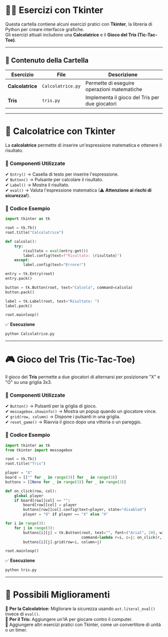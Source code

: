 # 🏋️‍♂️ Esercizi con Tkinter

Questa cartella contiene alcuni esercizi pratici con **Tkinter**, la libreria di Python per creare interfacce grafiche.  
Gli esercizi attuali includono una **Calcolatrice** e il **Gioco del Tris (Tic-Tac-Toe)**.

---

## 📂 Contenuto della Cartella

| Esercizio      | File               | Descrizione |
|---------------|--------------------|------------|
| **Calcolatrice** | `Calcolatrice.py` | Permette di eseguire operazioni matematiche |
| **Tris**        | `tris.py`         | Implementa il gioco del Tris per due giocatori |

---

# 🧮 **Calcolatrice con Tkinter**
La **calcolatrice** permette di inserire un'espressione matematica e ottenere il risultato.

### 🔹 **Componenti Utilizzate**
✔ `Entry()` → Casella di testo per inserire l'espressione.  
✔ `Button()` → Pulsante per calcolare il risultato.  
✔ `Label()` → Mostra il risultato.  
✔ `eval()` → Valuta l'espressione matematica (⚠ **Attenzione ai rischi di sicurezza!**).

### 🔹 **Codice Esempio**
```python
import tkinter as tk

root = tk.Tk()
root.title("Calcolatrice")

def calcola():
    try:
        risultato = eval(entry.get())
        label.config(text=f"Risultato: {risultato}")
    except:
        label.config(text="Errore!")

entry = tk.Entry(root)
entry.pack()

button = tk.Button(root, text="Calcola", command=calcola)
button.pack()

label = tk.Label(root, text="Risultato: ")
label.pack()

root.mainloop()
```

✅ **Esecuzione**
```bash
python Calcolatrice.py
```

---

# 🎮 **Gioco del Tris (Tic-Tac-Toe)**
Il gioco del **Tris** permette a due giocatori di alternarsi per posizionare "X" e "O" su una griglia 3x3.

### 🔹 **Componenti Utilizzate**
✔ `Button()` → Pulsanti per la griglia di gioco.  
✔ `messagebox.showinfo()` → Mostra un popup quando un giocatore vince.  
✔ `grid(row, column)` → Dispone i pulsanti in una griglia.  
✔ `reset_game()` → Riavvia il gioco dopo una vittoria o un pareggio.

### 🔹 **Codice Esempio**
```python
import tkinter as tk
from tkinter import messagebox

root = tk.Tk()
root.title("Tris")

player = "X"
board = [["" for _ in range(3)] for _ in range(3)]
buttons = [[None for _ in range(3)] for _ in range(3)]

def on_click(row, col):
    global player
    if board[row][col] == "":
        board[row][col] = player
        buttons[row][col].config(text=player, state="disabled")
        player = "O" if player == "X" else "X"

for i in range(3):
    for j in range(3):
        buttons[i][j] = tk.Button(root, text="", font=("Arial", 20), width=5, height=2, 
                                  command=lambda r=i, c=j: on_click(r, c))
        buttons[i][j].grid(row=i, column=j)

root.mainloop()
```

✅ **Esecuzione**
```bash
python tris.py
```

---

# 📌 Possibili Miglioramenti
🔹 **Per la Calcolatrice:** Migliorare la sicurezza usando `ast.literal_eval()` invece di `eval()`.  
🔹 **Per il Tris:** Aggiungere un'IA per giocare contro il computer.  
🔹 Aggiungere altri esercizi pratici con Tkinter, come un convertitore di unità o un timer.
